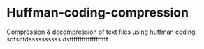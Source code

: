 # Huffman-coding-compression
Compression &amp; decompression of text files using huffman coding.
sdfsdfdssssssssss
dsfffffffffffffffffff
